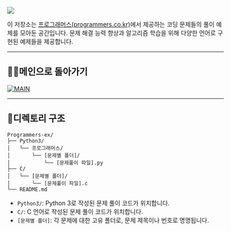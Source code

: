 <p align>
  <img src = "https://capsule-render.vercel.app/api?type=blur&height=200&color=gradient&text=Coding%20Ex&descAlign=59&section=header">

이 저장소는 [프로그래머스(programmers.co.kr)](https://programmers.co.kr)에서 제공하는 코딩 문제들의 풀이 예제를 모아둔 공간입니다.
문제 해결 능력 향상과 알고리즘 학습을 위해 다양한 언어로 구현된 예제들을 제공합니다.

---

##  👨‍💻메인으로 돌아가기
[![MAIN](https://img.shields.io/badge/MAIN?style=plastic&logo=C&logoColor=white&labelColor=black)](https://github.com/skwjdgh/)

---

##  🔨디렉토리 구조

```
Programmers-ex/
├── Python3/
│   └── 프로그래머스/
│       └── [문제별 폴더]/
│           └── [문제풀이 파일].py
├── C/
│   └── [문제별 폴더]/
│       └── [문제풀이 파일].c
└── README.md
```

- `Python3/`: Python 3로 작성된 문제 풀이 코드가 위치합니다.
- `C/`: C 언어로 작성된 문제 풀이 코드가 위치합니다.
- `[문제별 폴더]`: 각 문제에 대한 고유 폴더로, 문제 제목이나 번호로 명명됩니다.





